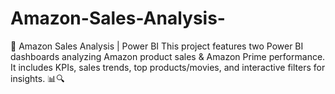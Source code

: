 # Amazon-Sales-Analysis-
🚀 Amazon Sales Analysis | Power BI This project features two Power BI dashboards analyzing Amazon product sales &amp; Amazon Prime performance. It includes KPIs, sales trends, top products/movies, and interactive filters for insights. 📊🔍

